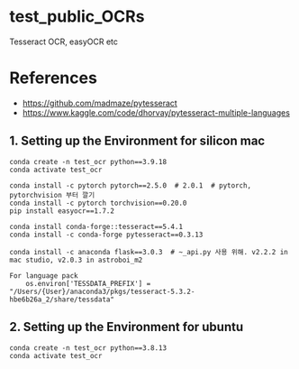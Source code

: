 # test_public_OCRs
Tesseract OCR, easyOCR etc

# References
* https://github.com/madmaze/pytesseract
* https://www.kaggle.com/code/dhorvay/pytesseract-multiple-languages


## 1. Setting up the Environment for silicon mac 
    conda create -n test_ocr python==3.9.18
    conda activate test_ocr

    conda install -c pytorch pytorch==2.5.0  # 2.0.1  # pytorch, pytorchvision 부터 깔기
    conda install -c pytorch torchvision==0.20.0
    pip install easyocr==1.7.2

    conda install conda-forge::tesseract==5.4.1
    conda install -c conda-forge pytesseract==0.3.13

    conda install -c anaconda flask==3.0.3  # ~_api.py 사용 위해. v2.2.2 in mac studio, v2.0.3 in astroboi_m2

    For language pack
        os.environ['TESSDATA_PREFIX'] = "/Users/{User}/anaconda3/pkgs/tesseract-5.3.2-hbe6b26a_2/share/tessdata"


## 2. Setting up the Environment for ubuntu 
    conda create -n test_ocr python==3.8.13
    conda activate test_ocr

